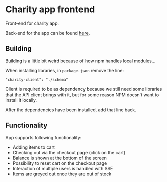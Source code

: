 # Charity app frontend

Front-end for charity app.

Back-end for the app can be found [here](https://github.com/Zukkari/charity-app).

## Building

Building is a little bit weird because of how npm handles local modules...

When installing libraries, in `package.json` remove the line: 

```json5
"charity-client": "./schema"
```

Client is required to be as dependency because we still need some libraries
 that the API client brings with it, but for some reason NPM doesn't want to install it locally.

After the dependencies have been installed, add that line back.

## Functionality

App supports following functionality:

- Adding items to cart
- Checking out via the checkout page (click on the cart)
- Balance is shown at the bottom of the screen
- Possibility to reset cart on the checkout page
- Interaction of multiple users is handled with SSE
- Items are greyed out once they are out of stock
